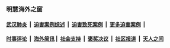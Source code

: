 
### 明慧海外之窗

####  [武汉肺炎](indexes/365.md?t=04300100) &nbsp;|&nbsp;  [迫害案例综述](indexes/328.md?t=04300100) &nbsp;|&nbsp; [迫害致死案例](indexes/277.md?t=04300100)  &nbsp;|&nbsp; [更多迫害案例](indexes/81.md?t=04300100)  &nbsp;|&nbsp; 
####  [时事评论](indexes/19.md?t=04300100) &nbsp;|&nbsp; [海外简讯](indexes/245.md?t=04300100)&nbsp;|&nbsp;  [社会支持](indexes/140.md?t=04300100) &nbsp;|&nbsp; [褒奖决议](indexes/282.md?t=04300100) &nbsp;|&nbsp; [社区报道](indexes/91.md?t=04300100)  &nbsp;|&nbsp; [天人之间](indexes/78.md?t=04300100) 

